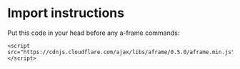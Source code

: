 # Import instructions
Put this code in your head before any a-frame commands:
```
<script src="https://cdnjs.cloudflare.com/ajax/libs/aframe/0.5.0/aframe.min.js"></script>
```
